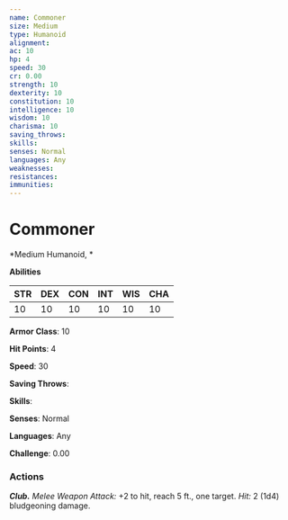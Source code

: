 ```yaml
---
name: Commoner
size: Medium
type: Humanoid
alignment: 
ac: 10
hp: 4
speed: 30
cr: 0.00
strength: 10
dexterity: 10
constitution: 10
intelligence: 10
wisdom: 10
charisma: 10
saving_throws: 
skills: 
senses: Normal
languages: Any
weaknesses:
resistances:
immunities:
---
```


# Commoner

*Medium Humanoid, *

**Abilities**

| STR | DEX | CON | INT | WIS | CHA |
| --- | --- | --- | --- | --- | --- |
| 10 | 10 | 10 | 10 | 10 | 10 |

**Armor Class**: 10

**Hit Points**: 4

**Speed**: 30

**Saving Throws**: 

**Skills**: 

**Senses**: Normal

**Languages**: Any

**Challenge**: 0.00


### Actions
***Club.*** *Melee Weapon Attack:* +2 to hit, reach 5 ft., one target. *Hit:* 2 (1d4) bludgeoning damage.
